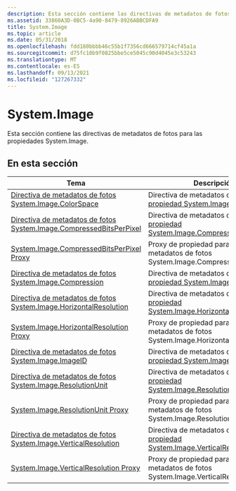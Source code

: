 ```yaml
---
description: Esta sección contiene las directivas de metadatos de fotos para las propiedades System.Image.
ms.assetid: 33860A3D-0BC5-4a90-8479-8926ABBCDFA9
title: System.Image
ms.topic: article
ms.date: 05/31/2018
ms.openlocfilehash: fdd180bbbb46c55b1f7356cd666579714cf45a1a
ms.sourcegitcommit: d75fc10b9f0825bbe5ce5045c90d4045e3c53243
ms.translationtype: MT
ms.contentlocale: es-ES
ms.lasthandoff: 09/13/2021
ms.locfileid: "127267332"
---
```

# <a name="systemimage"></a>System.Image

Esta sección contiene las directivas de metadatos de fotos para las propiedades System.Image.

## <a name="in-this-section"></a>En esta sección



| Tema                                                                                                                          | Descripción                                                                                                                                                |
|--------------------------------------------------------------------------------------------------------------------------------|------------------------------------------------------------------------------------------------------------------------------------------------------------|
| [Directiva de metadatos de fotos System.Image.ColorSpace](-wic-photoprop-system-image-colorspace.md)<br/>                         | Directiva de metadatos de fotos para [la propiedad System.Image.ColorSpace.](../properties/props-system-image-colorspace.md)<br/>             |
| [Directiva de metadatos de fotos System.Image.CompressedBitsPerPixel](-wic-photoprop-system-image-compressedbitsperpixel.md)<br/> | Directiva de metadatos de fotos [para la propiedad System.Image.CompressedBitsPerPixel.](../properties/props-system-image-compressedbitsperpixel.md)<br/> |
| [System.Image.CompressedBitsPerPixel Proxy](-wic-photoprop-system-image-compressedbitsperpixel-proxy.md)<br/>           | Proxy de propiedad para la directiva de metadatos de fotos System.Image.CompressedBitsPerPixel.<br/>                                                           |
| [Directiva de metadatos de fotos System.Image.Compression](-wic-photoprop-system-image-compression.md)<br/>                       | Directiva de metadatos de fotos para [la propiedad System.Image.Compression.](../properties/props-system-image-compression.md)<br/>            |
| [Directiva de metadatos de fotos System.Image.HorizontalResolution](-wic-photoprop-system-image-horizontalresolution.md)<br/>     | Directiva de metadatos de fotos para [la propiedad System.Image.HorizontalResolution.](../properties/props-system-image-horizontalresolution.md)<br/>   |
| [System.Image.HorizontalResolution Proxy](-wic-photoprop-system-image-horizontalresolution-proxy.md)<br/>               | Proxy de propiedad para la directiva de metadatos de fotos System.Image.HorizontalResolution.<br/>                                                             |
| [Directiva de metadatos de fotos System.Image.ImageID](-wic-photoprop-system-image-imageid.md)<br/>                               | Directiva de metadatos de fotos para [la propiedad System.Image.ImageID.](../properties/props-system-image-imageid.md)<br/>                |
| [Directiva de metadatos de fotos System.Image.ResolutionUnit](-wic-photoprop-system-image-resolutionunit.md)<br/>                 | Directiva de metadatos de fotos para [la propiedad System.Image.ResolutionUnit.](../properties/props-system-image-resolutionunit.md)<br/>         |
| [System.Image.ResolutionUnit Proxy](-wic-photoprop-system-image-resolutionunit-proxy.md)<br/>                           | Proxy de propiedad para la directiva de metadatos de fotos System.Image.ResolutionUnit.<br/>                                                                   |
| [Directiva de metadatos de fotos System.Image.VerticalResolution](-wic-photoprop-system-image-verticalresolution.md)<br/>         | Directiva de metadatos de fotos para [la propiedad System.Image.VerticalResolution.](../properties/props-system-image-verticalresolution.md)<br/>     |
| [System.Image.VerticalResolution Proxy](-wic-photoprop-system-image-verticalresolution-proxy.md)<br/>                   | Proxy de propiedad para la directiva de metadatos de fotos System.Image.VerticalResolution.<br/>                                                               |



 

 

 
